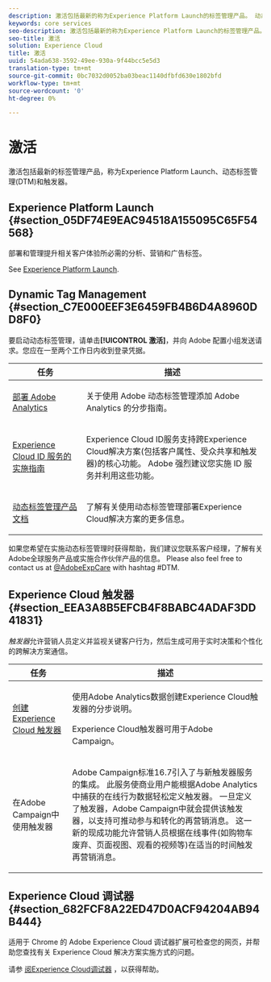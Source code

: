 ```yaml
---
description: 激活包括最新的称为Experience Platform Launch的标签管理产品。 动态标签管理 (DTM)；以及触发器。
keywords: core services
seo-description: 激活包括最新的称为Experience Platform Launch的标签管理产品。 动态标签管理 (DTM)；以及触发器。
seo-title: 激活
solution: Experience Cloud
title: 激活
uuid: 54ada638-3592-49ee-930a-9f44bcc5e5d3
translation-type: tm+mt
source-git-commit: 0bc7032d0052ba03beac1140dfbfd630e1802bfd
workflow-type: tm+mt
source-wordcount: '0'
ht-degree: 0%

---
```



# 激活

激活包括最新的标签管理产品，称为Experience Platform Launch、动态标签管理(DTM)和触发器。

## Experience Platform Launch {#section_05DF74E9EAC94518A155095C65F54568}

部署和管理提升相关客户体验所必需的分析、营销和广告标签。

See [Experience Platform Launch](https://docs.adobe.com/content/help/zh-Hans/launch/using/intro/get-started/quick-start.html).

## Dynamic Tag Management {#section_C7E000EEF3E6459FB4B6D4A8960DD8F0}

要启动动态标签管理，请单击&#x200B;**[!UICONTROL 激活]**，并向 Adobe 配置小组发送请求。您应在一至两个工作日内收到登录凭据。

<table id="table_3241FF7CA0B242BFAFC68362A62AA0C7"> 
 <thead> 
  <tr> 
   <th colname="col1" class="entry"> 任务 </th> 
   <th colname="col2" class="entry"> 描述 </th> 
  </tr> 
 </thead>
 <tbody> 
  <tr> 
   <td colname="col1"> <p> <a href="https://docs.adobe.com/content/help/en/dtm/using/tools/analytics-dtm.html" format="html" scope="external"> 部署 Adobe Analytics </a> </p> </td> 
   <td colname="col2"> <p> 关于使用 Adobe 动态标签管理添加 Adobe Analytics 的分步指南。 </p> </td> 
  </tr> 
  <tr> 
   <td colname="col1"> <p> <a href="https://docs.adobe.com/content/help/en/id-service/using/implementation-guides/implementation-guides.html" format="html" scope="external"> Experience Cloud ID 服务的实施指南 </a> </p> </td> 
   <td colname="col2"> <p>Experience Cloud ID服务支持跨Experience Cloud解决方案(包括客户属性、受众共享和触发器)的核心功能。 Adobe 强烈建议您实施 ID 服务并利用这些功能。 </p> </td> 
  </tr> 
  <tr> 
   <td colname="col1"> <p> <a href="https://docs.adobe.com/content/help/zh-Hans/dtm/using/dtm-home.translate.html" format="https" scope="external"> 动态标签管理产品文档 </a> </p> </td> 
   <td colname="col2"> <p>了解有关使用动态标签管理部署Experience Cloud解决方案的更多信息。 </p> </td>
  </tr> 
 </tbody> 
</table>

如果您希望在实施动态标签管理时获得帮助，我们建议您联系客户经理，了解有关Adobe全球服务产品或实施合作伙伴产品的信息。 Please also feel free to contact us at [@AdobeExpCare](https://twitter.com/AdobeExpCare) with hashtag #DTM.

## Experience Cloud 触发器 {#section_EEA3A8B5EFCB4F8BABC4ADAF3DD41831}

*触发器*&#x200B;允许营销人员定义并监视关键客户行为，然后生成可用于实时决策和个性化的跨解决方案通信。

<table id="table_AF6842470172429EA97C9B02163BD0C3"> 
 <thead> 
  <tr> 
   <th colname="col1" class="entry"> 任务 </th>
   <th colname="col2" class="entry"> 描述 </th>
  </tr> 
 </thead>
 <tbody> 
  <tr> 
   <td colname="col1"> <p> <a href="../activation/triggers.md#concept_887B30241B3E4DB0A2553B2996E2D4FB" format="dita" scope="local"> 创建 Experience Cloud 触发器 </a> </p> </td> 
   <td colname="col2"> <p> 使用Adobe Analytics数据创建Experience Cloud触发器的分步说明。 </p> <p>Experience Cloud触发器可用于Adobe Campaign。 </p> </td>
  </tr>
  <tr> 
   <td colname="col1"> <p>在Adobe Campaign中使用触发器 </p> </td> 
   <td colname="col2"> <p> Adobe Campaign标准16.7引入了与新触发器服务的集成。 此服务使商业用户能根据Adobe Analytics中捕获的在线行为数据轻松定义触发器。 一旦定义了触发器，Adobe Campaign中就会提供该触发器，以支持可推动参与和转化的再营销消息。 这一新的现成功能允许营销人员根据在线事件(如购物车废弃、页面视图、观看的视频等)在适当的时间触发再营销消息。 </p> </td>
  </tr>
 </tbody>
</table>


## Experience Cloud 调试器 {#section_682FCF8A22ED47D0ACF94204AB94B444}

适用于 Chrome 的 Adobe Experience Cloud 调试器扩展可检查您的网页，并帮助您查找有关 Experience Cloud 解决方案实施方式的问题。

请参 [阅Experience Cloud调试器](https://docs.adobe.com/content/help/zh-Hans/debugger/using/experience-cloud-debugger.html) ，以获得帮助。
